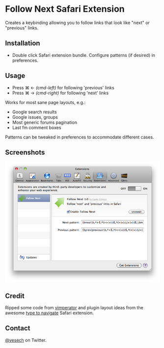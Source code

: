 # Follow Next Safari Extension

 Creates a keybinding allowing you to follow links that look like "next" or
 "previous" links.

## Installation

- Double click Safari extension bundle. Configure patterns (if desired) in preferences.

## Usage

- Press ⌘ ← *(cmd-left)* for following 'previous' links
- Press ⌘ → *(cmd-right)* for following 'next' links

Works for most sane page layouts, e.g.:

- Google search results
- Google issues, groups
- Most generic forums pagination
- Last fm comment boxes

Patterns can be tweaked in preferences to accommodate different cases.

## Screenshots

![Follow next](https://github.com/gaving/follownext-safari/raw/master/site/1.png)

## Credit

Ripped some code from [vimperator](http://vimperator.org/) and plugin layout ideas from the
awesome [type to navigate](http://dbergey.github.com/) Safari extension.

## Contact

[@vesech](http://twitter.com/vesech/) on Twitter.
